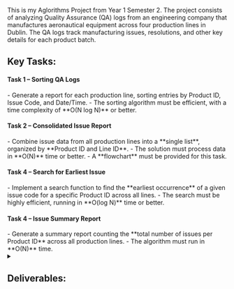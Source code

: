 This is my Aglorithms Project from Year 1 Semester 2. 
The project consists of analyzing Quality Assurance (QA) logs from an engineering company that manufactures aeronautical equipment across four production lines in Dublin. 
The QA logs track manufacturing issues, resolutions, and other key details for each product batch.  

<h2>Key Tasks:</h2>  

<h4>Task 1 – Sorting QA Logs</h4>
   - Generate a report for each production line, sorting entries by Product ID, Issue Code, and Date/Time.  
   - The sorting algorithm must be efficient, with a time complexity of **O(N log N)** or better.  

<h4>Task 2 – Consolidated Issue Report</h4>
   - Combine issue data from all production lines into a **single list**, organized by **Product ID and Line ID**.  
   - The solution must process data in **O(N)** time or better.  
   - A **flowchart** must be provided for this task.  

<h4>Task 4 – Search for Earliest Issue</h4>
   - Implement a search function to find the **earliest occurrence** of a given issue code for a specific Product ID across all lines.  
   - The search must be highly efficient, running in **O(log N)** time or better.  

<h4>Task 4 – Issue Summary Report</h4>
   - Generate a summary report counting the **total number of issues per Product ID** across all production lines.  
   - The algorithm must run in **O(N)** time.  
<details>
<summary><h2>Deliverables:</h2></summary>

- Data Structure Design: A well-structured way to store QA log data.  

- Test Data: Simulated logs with >10 issues/products per line.
  
- Testing Plan: Verification that each task meets performance requirements.
  
- Pseudocode & C Code: Clear logic and functional implementation for Tasks 1-4.
  
- Flowchart (Task 2): Visual representation of the consolidation process.
  
- Project Report: A detailed document (Word/PDF) covering:
  
  - Problem statement, design approach, test plan.
    
  - Pseudocode, C code, and explanations.
    
  - Readable and well-commented code.

</details> 

